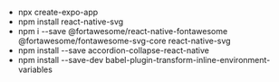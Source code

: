 - npx create-expo-app
- npm install react-native-svg
- npm i --save @fortawesome/react-native-fontawesome @fortawesome/fontawesome-svg-core react-native-svg
- npm install --save accordion-collapse-react-native
- npm install --save-dev babel-plugin-transform-inline-environment-variables
